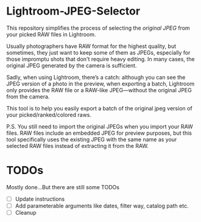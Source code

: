 # Lightroom-JPEG-Selector

This repository simplifies the process of selecting the *original JPEG* from your picked RAW files in Lightroom.

Usually photographers have RAW format for the highest quality, but sometimes, they just want to keep some of them as JPEGs, especially for those impromptu shots that don't require heavy editing. In many cases, the original JPEG generated by the camera is sufficient.

Sadly, when using Lightroom, there’s a catch: although you can see the JPEG version of a photo in the preview, when exporting a batch, Lightroom only provides the RAW file or a RAW-like JPEG—without the original JPEG from the camera.

This tool is to help you easily export a batch of the original jpeg version of your picked/ranked/colored raws.

P.S. You still need to import the original JPEGs when you import your RAW files. RAW files include an embedded JPEG for preview purposes, but this tool specifically uses the existing JPEG with the same name as your selected RAW files instead of extracting it from the RAW.

# TODOs
Mostly done...But there are still some TODOs
- [ ] Update instructions
- [ ] Add parameterable arguments like dates, filter way, catalog path etc.
- [ ] Cleanup
